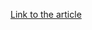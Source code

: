 [Link to the article](https://blog.emsisoft.com/de/21077/meet-ransom32-the-first-javascript-ransomware/)
